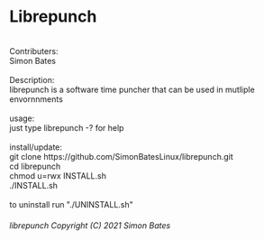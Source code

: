 # Librepunch
<br>
Contributers:<br>
Simon Bates<br>
<br>
Description:<br>
librepunch is a software time puncher that can be used in mutliple envornnments<br>
<br>
usage:<br>
just type librepunch -? for help<br>
<br>
install/update:<br>
git clone https://github.com/SimonBatesLinux/librepunch.git<br>
cd librepunch<br>
chmod u=rwx INSTALL.sh<br>
./INSTALL.sh<br>
<br/>
to uninstall run "./UNINSTALL.sh"
<h6>librepunch  Copyright (C) 2021 Simon Bates</h6><br>
